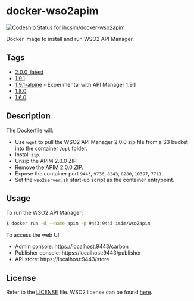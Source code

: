 # docker-wso2apim

[ ![Codeship Status for ihcsim/docker-wso2apim](https://app.codeship.com/projects/f9f472e0-c271-0134-3993-22c030d3a647/status?branch=master)](https://app.codeship.com/projects/197444)

Docker image to install and run WSO2 API Manager.

## Tags
* [2.0.0, latest](https://github.com/ihcsim/docker-wso2apim/tree/2.0.0)
* [1.9.1](https://github.com/ihcsim/docker-wso2apim/tree/1.9.1)
* [1.9.1-alpine](https://github.com/ihcsim/docker-wso2apim/tree/1.9.1-alpine) - Experimental with API Manager 1.9.1
* [1.8.0](https://github.com/ihcsim/docker-wso2apim/tree/1.8.0)
* [1.6.0](https://github.com/ihcsim/docker-wso2apim/tree/1.6.0)

## Description
The Dockerfile will:
* Use `wget` to pull the WSO2 API Manager 2.0.0 zip file from a S3 bucket into the container `/opt` folder.
* Install `zip`.
* Unzip the APIM 2.0.0 ZIP.
* Remove the APIM 2.0.0 ZIP.
* Expose the container port `9443`, `9736`, `8243`, `8280`, `10397`, `7711`.
* Set the `wso2server.sh` start-up script as the container entrypoint.

## Usage
To run the WSO2 API Manager:
```sh
$ docker run -d --name apim -p 9443:9443 isim/wso2apim
```

To access the web UI:
* Admin console: https://localhost:9443/carbon
* Publisher console: https://localhost:9443/publisher
* API store: https://localhost:9443/store

## License
Refer to the [LICENSE](LICENSE) file. WSO2 license can be found [here](http://wso2.com/licenses).
